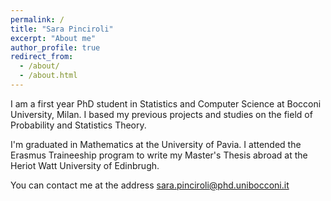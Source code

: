 ```yaml
---
permalink: /
title: "Sara Pinciroli"
excerpt: "About me"
author_profile: true
redirect_from: 
  - /about/
  - /about.html
---
```


I am a first year PhD student in Statistics and Computer Science at Bocconi University, Milan. I based my previous projects and studies on the field of Probability and Statistics Theory. 

I'm graduated in Mathematics at the University of Pavia. I attended the Erasmus Traineeship program to write my Master's Thesis abroad at the Heriot Watt University of Edinbrugh. 

You can contact me at the address sara.pinciroli@phd.unibocconi.it
